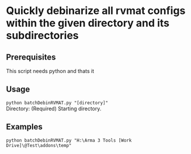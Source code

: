 # Quickly debinarize all rvmat configs within the given directory and its subdirectories
## Prerequisites
This script needs python and thats it  
## Usage
```python batchDebinRVMAT.py "[directory]"```  
Directory: (Required) Starting directory.  
## Examples
```python batchDebinRVMAT.py "H:\Arma 3 Tools [Work Drive]\@Test\addons\temp"```  